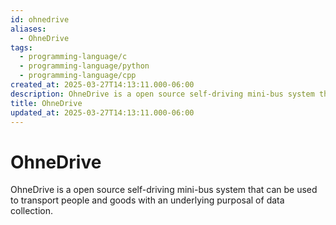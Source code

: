 ```yaml
---
id: ohnedrive
aliases:
  - OhneDrive
tags:
  - programming-language/c
  - programming-language/python
  - programming-language/cpp
created_at: 2025-03-27T14:13:11.000-06:00
description: OhneDrive is a open source self-driving mini-bus system that can be used to transport people and goods with an underlying purposal of data collection.
title: OhneDrive
updated_at: 2025-03-27T14:13:11.000-06:00
---
```


# OhneDrive

OhneDrive is a open source self-driving mini-bus system that can be used to transport people and goods with an underlying purposal of data collection.
